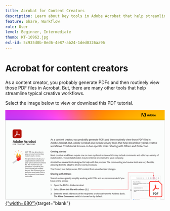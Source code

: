 ```yaml
---
title: Acrobat for Content Creators
description: Learn about key tools in Adobe Acrobat that help streamline creative workflows
feature: Share, Workflow
role: User
level: Beginner, Intermediate
thumb: KT-10962.jpg
exl-id: 5c935d0b-0ed6-4e87-ab24-1ded0326aa96
---
```

# Acrobat for content creators

As a content creator, you probably generate PDFs and then routinely view those PDF files in Acrobat. But, there are many other tools that help streamline typical creative workflows. 

Select the image below to view or download this PDF tutorial.

[![First page image of tutorial](assets/Acrobatforcontentcreators.png){"width=680"}](assets/Acrobat-for-Content-Creators.pdf){target="blank"}
